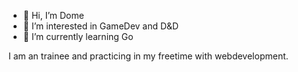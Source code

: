 - 👋 Hi, I’m Dome
- 👀 I’m interested in GameDev and D&D
- 🌱 I’m currently learning Go

I am an trainee and practicing in my freetime with webdevelopment.


<!---
dalpner/dalpner is a ✨ special ✨ repository because its `README.md` (this file) appears on your GitHub profile.
You can click the Preview link to take a look at your changes.
--->
